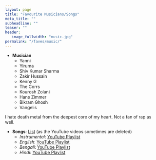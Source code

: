 ```yaml
---
layout: page
title: "Favourite Musicians/Songs"
meta_title: ""
subheadline: ""
teaser: ""
header:
   image_fullwidth: "music.jpg"
permalink: "/faves/music/"
---
```


* **Musician**
    * Yanni
    * Yiruma
    * Shiv Kumar Sharma
    * Zakir Hussain
    * Kenny G
    * The Corrs
    * Kourosh Zolani
    * Hans Zimmer
    * Bikram Ghosh
    * Vangelis

I hate death metal from the deepest core of my heart. Not a fan of rap as well.
    
* **Songs**: [List](./playlists.txt) (as the YouTube videos sometimes are deleted)
    * *Instrumental*: [YouTube Playlist](https://www.youtube.com/playlist?list=PLnhoxwUZN7-6O2UKIdWWVhM28IihzifJl)
    * *English*: [YouTube Playlist](https://www.youtube.com/playlist?list=PLnhoxwUZN7-6lRR_rx95wwbThcRJKMQd_)
    * *Bengali*: [YouTube Playlist](https://www.youtube.com/playlist?list=PLnhoxwUZN7-5qPhZhBqZSLUlaF2xTwMl6)
    * *Hindi*: [YouTube Playlist](https://www.youtube.com/playlist?list=PLnhoxwUZN7-7pbdqfUlGYpMzRYm1rjdKA)

